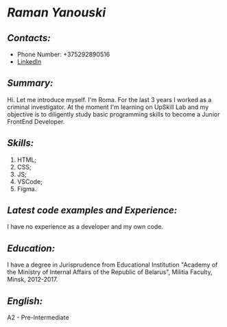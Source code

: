  # _**Raman Yanouski**_
 ## _**Contacts:**_
 * Phone Number: +375292890516
 * [LinkedIn](https://www.linkedin.com/in/raman-yanouski-572a111b6/)

 ## _**Summary:**_ 
 
Hi. Let me introduce myself. I'm Roma. For the last 3 years I worked as a criminal investigator. At the moment I'm learning on UpSkill Lab and my objective is to diligently study basic programming skills to become a Junior FrontEnd Developer.

## _**Skills:**_
1. HTML;
1. CSS;
1. JS;
1. VSCode;
1. Figma.

## _**Latest code examples and Experience:**_
I have no experience as a developer and my own code.

## _**Education:**_

I have a degree in Jurisprudence from Educational Institution "Academy of the Ministry of Internal Affairs of the Republic of Belarus", Militia Faculty, Minsk, 2012-2017.

## _**English:**_
A2 - Pre-Intermediate